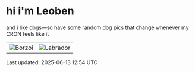 # hi i'm Leoben

and i like dogs—so have some random dog pics that change whenever my CRON feels like it

|  |  |
|--------|----------|
| ![Borzoi](https://random-dog-vercel.vercel.app/api/random-borzoi?v=1749819265) | ![Labrador](https://random-dog-vercel.vercel.app/api/random-labrador?v=1749819265) |

Last updated: 2025-06-13 12:54 UTC
